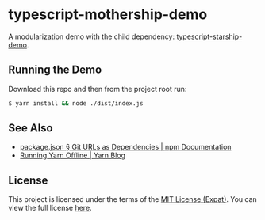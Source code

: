 typescript-mothership-demo
==========================
A modularization demo with the child dependency: [typescript-starship-demo](https://github.com/jbenner-radham/typescript-starship-demo).

Running the Demo
----------------
Download this repo and then from the project root run:

```sh
$ yarn install && node ./dist/index.js
```

See Also
--------
- [package.json § Git URLs as Dependencies | npm Documentation](https://docs.npmjs.com/files/package.json#git-urls-as-dependencies)
- [Running Yarn Offline | Yarn Blog](https://yarnpkg.com/blog/2016/11/24/offline-mirror/)

License
-------
This project is licensed under the terms of the [MIT License (Expat)](https://tldrlegal.com/l/mit). You can view the full license [here](LICENSE).
